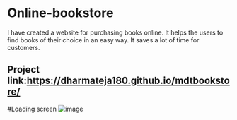 # Online-bookstore

I have created a website for purchasing books online. It helps the users to find books of their choice in an easy way. It saves a lot of time for customers.

## Project link:https://dharmateja180.github.io/mdtbookstore/

#Loading screen
![image](https://user-images.githubusercontent.com/106651499/210081596-670320a8-8fbf-4988-8da2-9b618a89db87.png)
